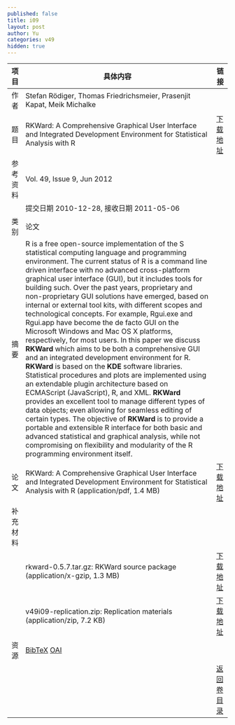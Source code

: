 ```yaml
---
published: false
title: i09
layout: post
author: Yu
categories: v49
hidden: true
---
```


| 项目 | 具体内容 | 链接 |
|---:|---|---|
| 作者 | Stefan Rödiger, Thomas Friedrichsmeier, Prasenjit Kapat, Meik Michalke| |
| 题目 |RKWard: A Comprehensive Graphical User Interface and Integrated Development Environment for Statistical Analysis with R | [下载地址](http://www.jstatsoft.org/v49/i09/paper) |
| 参考资料 |Vol. 49, Issue 9, Jun 2012 | |
| | 提交日期 2010-12-28, 接收日期 2011-05-06| | 
| 类别 | 论文| |
| 摘要 | R is a free open-source implementation of the S statistical computing language and programming environment. The current status of R is a command line driven interface with no advanced cross-platform graphical user interface (GUI), but it includes tools for building such. Over the past years, proprietary and non-proprietary GUI solutions have emerged, based on internal or external tool kits, with different scopes and technological concepts. For example, Rgui.exe and Rgui.app have become the de facto GUI on the Microsoft Windows and Mac OS X platforms, respectively, for most users. In this paper we discuss <b>RKWard</b> which aims to be both a comprehensive GUI and an integrated development environment for R. <b>RKWard</b> is based on the <b>KDE</b> software libraries. Statistical procedures and plots are implemented using an extendable plugin architecture based on ECMAScript (JavaScript), R, and XML. <b>RKWard</b> provides an excellent tool to manage different types of data objects; even allowing for seamless editing of certain types. The objective of <b>RKWard</b> is to provide a portable and extensible R interface for both basic and advanced statistical and graphical analysis, while not compromising on flexibility and modularity of the R programming environment itself.| |
| 论文 | RKWard: A Comprehensive Graphical User Interface and Integrated Development Environment for Statistical Analysis with R  (application/pdf, 1.4 MB)| [下载地址](http://www.jstatsoft.org/v49/i09/paper) |
| 补充材料 | | |
| |rkward-0.5.7.tar.gz: RKWard source package  (application/x-gzip, 1.3 MB)|  [下载地址](http://www.jstatsoft.org/v49/i09/supp/1) |
| |v49i09-replication.zip: Replication materials  (application/zip, 7.2 KB)|  [下载地址](http://www.jstatsoft.org/v49/i09/supp/2) |
| 资源 | [BibTeX](http://www.jstatsoft.org/v49/i09/bibtex) [OAI](http://www.jstatsoft.org/oai?verb=GetRecord&identifier=oai.jstatsoft/v49/i09&prefix=oai_dc)| |
| |  | [返回卷目录]({{site.baseurl}}/volume/v49.html) |